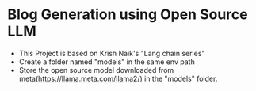 # Blog Generation using Open Source LLM

- This Project is based on Krish Naik's "Lang chain series"
- Create a folder named "models" in the same env path
- Store the open source model downloaded from meta(https://llama.meta.com/llama2/) in the "models" folder.
